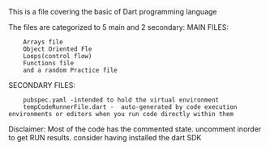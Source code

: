 This is a file covering the basic of Dart programming language

The files are categorized to 5 main and 2 secondary:
MAIN FILES:

        Arrays file
        Object Oriented Fle
        Loops(control flow)
        Functions file
        and a random Practice file

SECONDARY FILES:

        pubspec.yaml -intended to hold the virtual environment
        tempCodeRunnerFile.dart -  auto-generated by code execution environments or editors when you run code directly within them

Disclaimer: Most of the code has the commented state. uncomment inorder to get RUN results. consider having installed the dart SDK
